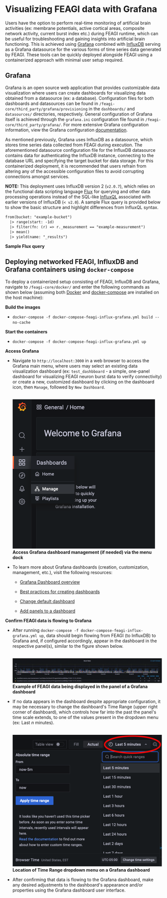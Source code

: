 # **Visualizing FEAGI data with Grafana**
Users have the option to perform real-time monitoring of artificial brain activities (ex: membrane potentials, active cortical areas, composite network activity, current burst index etc.) during FEAGI runtime, which can be useful for troubleshooting and gaining insights into artificial brain functioning. This is achieved using [Grafana](https://grafana.com) combined with [InfluxDB](https://www.influxdata.com) serving as a Grafana datasource for the various forms of time series data generated by FEAGI. These tools can be quickly deployed alongside FEAGI using a containerized approach with minimal user setup required.  

## **Grafana**
Grafana is an open source web application that provides customizable data visualization where users can create dashboards for visualizing data obtained from a datasource (ex: a database). Configuration files for both dashboards and datasources can be found in `/feagi-core/third_party/grafana/provisioning` in the `dashboards/` and `datasources/` directories, respectively. General configuration of Grafana itself is achieved through the `grafana.ini` configuration file found in `/feagi-core/third_party/grafana/`. For more extensive Grafana configuration information, view the Grafana configuration [documentation](https://grafana.com/docs/grafana/latest/administration/configuration/). 

As mentioned previously, Grafana uses InfluxDB as a datasource, which stores time series data collected from FEAGI during execution. The aforementioned datasource configuration file for the InfluxDB datasource contains data for authenticating the InfluxDB instance, connecting to the database URL and specifying the target bucket for data storage. For this containerized deployment, it is recommended that users refrain from altering any of the accessible configuration files to avoid corrupting connections amongst services.

**NOTE:** This deployment uses InfluxDB version 2 (`v2.0.7`), which relies on the functional data scripting language [Flux](https://docs.influxdata.com/flux/v0.x/get-started/) for querying and other data processing operations instead of the SQL-like [InfluxQL](https://docs.influxdata.com/influxdb/v1.8/query_language/) associated with earlier versions of InfluxDB (`< v2.0`). A sample Flux query is provided below to show the basic structure and highlight differences from InfluxQL syntax.
 
```
from(bucket: "example-bucket")
  |> range(start: -1d)
  |> filter(fn: (r) => r._measurement == "example-measurement")
  |> mean()
  |> yield(name: "_results")
```
**Sample Flux query**

## **Deploying networked FEAGI, InfluxDB and Grafana containers using `docker-compose`**
To deploy a containerized setup consisting of FEAGI, InfluxDB and Grafana, navigate to `/feagi-core/docker/` and enter the following commands as shown below (assuming both [Docker](https://docs.docker.com/get-docker/) and [docker-compose](https://docs.docker.com/compose/install/) are installed on the host machine):

**Build the images**
- `docker-compose -f docker-compose-feagi-influx-grafana.yml build --no-cache`

**Start the containers**
- `docker-compose -f docker-compose-feagi-influx-grafana.yml up`

**Access Grafana**
- Navigate to `http://localhost:3000` in a web browser to access the Grafana main menu, where users may select an existing data visualization dashboard (ex: `test_dashbboard` - a simple, one-panel dashboard for visualizing FEAGI neuron burst data to verify connectivity) or create a new, customized dashboard by clicking on the dashboard icon, then `Manage`, followed by `New Dashboard`.

  &nbsp;  
  ![dashboard_mgmt](../../docs/_static/grafana_mgmt.png)  
  **Access Grafana dashboard management (if needed) via the menu dock**

- To learn more about Grafana dashboards (creation, customization, management, etc.), visit the following resources:
    - [Grafana Dashboard overview](https://grafana.com/docs/grafana/latest/dashboards/?pg=docs)

    - [Best practices for creating dashboards](https://grafana.com/docs/grafana/latest/best-practices/best-practices-for-creating-dashboards/)

    - [Change default dashboard](https://grafana.com/docs/grafana/latest/administration/preferences/change-home-dashboard/)
        
    - [Add panels to a dashboard](https://grafana.com/docs/grafana/latest/panels/add-a-panel/)

**Confirm FEAGI data is flowing to Grafana**
- After running `docker-compose -f docker-compose-feagi-influx-grafana.yml up`, data should begin flowing from FEAGI (to InfluxDB) to Grafana and, if configured accordingly, appear in the dashboard in the respective panel(s), similar to the figure shown below.

  &nbsp;  
  ![grafana_data](../../docs/_static/grafana_data.gif)  
  **Example of FEAGI data being displayed in the panel of a Grafana dashboard**
 
- If no data appears in the dashboard despite appropriate configuration, it may be necessary to change the dashboard's Time Range (upper right corner of dashboard), which controls how far into the past the panel's time scale extends, to one of the values present in the dropdown menu (ex: Last _n_ minutes).

  &nbsp;  
  ![time_range](../../docs/_static/grafana_menu.png)  
  **Location of Time Range dropdown menu on a Grafana dashboard**  

- After confirming that data is flowing to the Grafana dashboard, make any desired adjustments to the dashboard's appearance and/or properties using the Grafana dashboard user interface.
